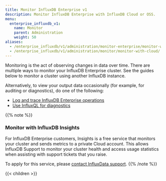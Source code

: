 ```yaml
---
title: Monitor InfluxDB Enterprise v1
description: Monitor InfluxDB Enterprise with InfluxDB Cloud or OSS.
menu:
  enterprise_influxdb_v1:
    name: Monitor
    parent: Administration
    weight: 50
aliases:
  - /enterprise_influxdb/v1/administration/monitor-enterprise/monitor-with-cloud/
  - /enterprise_influxdb/v1/administration/monitor/monitor-with-cloud/
---
```


Monitoring is the act of observing changes in data over time.
There are multiple ways to monitor your InfluxDB Enterprise cluster.
See the guides below to monitor a cluster using another InfluxDB instance.

Alternatively, to view your output data occasionally (for example, for auditing or diagnostics),
do one of the following:

- [Log and trace InfluxDB Enterprise operations](/enterprise_influxdb/v1/administration/monitor/logs/)
- [Use InfluxQL for diagnostics](/enterprise_influxdb/v1/administration/monitor/diagnostics/)

{{% note %}}
### Monitor with InfluxDB Insights
For InfluxDB Enterprise customers, Insights is a free service that monitors your cluster and sends metrics to a private Cloud account. This allows InfluxDB Support to monitor your cluster health and access usage statistics when assisting with support tickets that you raise.

To apply for this service, please [contact InfluxData support](https://support.influxdata.com).
{{% /note %}}

{{< children >}}
